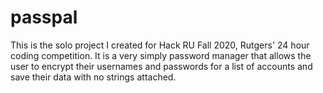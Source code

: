 # passpal
This is the solo project I created for Hack RU Fall 2020, Rutgers' 24 hour coding competition.
It is a very simply password manager that allows the user to encrypt their usernames and passwords for a list of accounts and save their data with no strings attached.
